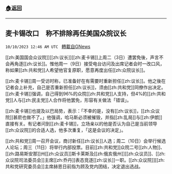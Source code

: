 ###  [:house:返回](README.md)
---


## 麦卡锡改口　称不排除再任美国众院议长
`10/10/2023 12:46 AM UTC ` [轉載自GNews](https://gnews.org/articles/1811164)

[[zh:美国国会众议院]][[zh:议长]][[zh:麦卡锡]]上周二（3日）遭罢免後，声言不会再角逐[[zh:议长]]。惟他周一（9日）接受电台访问及出席记者会时一改口风，称如果[[zh:共和党]]人希望他官复原职，愿意再度出任[[zh:众院议长]]。

[[zh:麦卡锡]]周一受访时称，已准备好在有需要时重新担任[[zh:议长]]。他之後在记者会上补充，自己是否重新担任[[zh:议长]]，须由[[zh:共和党]]同僚作出决定。[[zh:麦卡锡]]强调，自己得到96%的众院[[zh:共和党]]人支持，但4%的[[zh:共和党]]人与[[zh:民主党]]人合作将他罢免，形容有关做法「错误」。

[[zh:麦卡锡]]也提及以巴局势，表示：「不幸的是，没有[[zh:议长]]，[[zh:众议院]]甚麽也做不了。」他强调，哈马斯必须被摧毁，并指[[zh:乱局]]与[[zh:伊朗]]直接有关。有记者问到[[zh:麦卡锡]]，立场亲以的他是否认为自己是当前领导[[zh:众议院]]的合适人选，他多次重复，「这是会议的决定」。

[[zh:共和党]]周一召开会议，商讨新任[[zh:议长]]人选；周二（10日）会举行候选人论坛；周三（11日）将举行内部投票。目前[[zh:共和党]]众院二号[[zh:人物]]、[[zh:路易斯安那]]州[[zh:众议员]]斯卡莱斯及[[zh:俄亥俄州]][[zh:众议员]]、[[zh:众议院司法委员会]]主席[[zh:乔丹]]表态竞逐[[zh:议长]]一职。[[zh:众议院]][[zh:共和党研究委员会]]主席赫恩日前指为顾及党内团结，决定退出选战。
